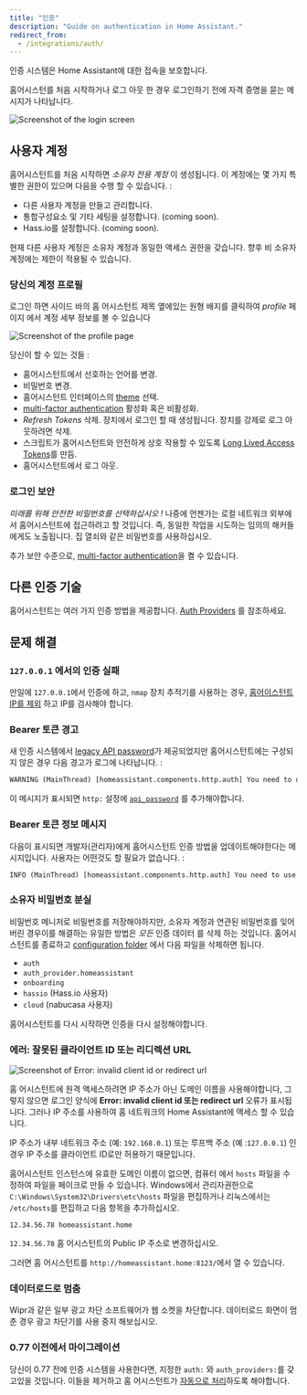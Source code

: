 ```yaml
---
title: "인증"
description: "Guide on authentication in Home Assistant."
redirect_from:
  - /integrations/auth/
---
```


인증 시스템은 Home Assistant에 대한 접속을 보호합니다.

홈어시스턴를 처음 시작하거나 로그 아웃 한 경우 로그인하기 전에 자격 증명을 묻는 메시지가 나타납니다.

<img src='/images/docs/authentication/login.png' alt='Screenshot of the login screen' style='border: 0;box-shadow: none;'>

## 사용자 계정

홈어시스턴트를 처음 시작하면 _소유자 전용 계정_ 이 생성됩니다. 이 계정에는 몇 가지 특별한 권한이 있으며 다음을 수행 할 수 있습니다. :

 - 다른 사용자 계정을 만들고 관리합니다. 
 - 통합구성요소 및 기타 세팅을 설정합니다. (coming soon).
 - Hass.io를 설정합니다. (coming soon).

<div class='note'>
현재 다른 사용자 계정은 소유자 계정과 동일한 액세스 권한을 갖습니다. 향후 비 소유자 계정에는 제한이 적용될 수 있습니다.
</div>

### 당신의 계정 프로필

로그인 하면 사이드 바의 홈 어시스턴트 제목 옆에있는 원형 배지를 클릭하여 _profile_ 페이지 에서 계정 세부 정보를 볼 수 있습니다

<img src='/images/docs/authentication/profile.png' alt='Screenshot of the profile page' style='border: 0;box-shadow: none;'>

당신이 할 수 있는 것들 :

* 홈어시스턴트에서 선호하는 언어를 변경.
* 비밀번호 변경. 
* 홈어시스턴트 인터페이스의 [theme](/integrations/frontend/#defining-themes) 선택.
* [multi-factor authentication](/docs/authentication/multi-factor-auth/) 활성화 혹은 비활성화.
* _Refresh Tokens_ 삭제. 장치에서 로그인 할 때 생성됩니다. 장치를 강제로 로그 아웃하려면 삭제.
* 스크립트가 홈어시스턴트와 안전하게 상호 작용할 수 있도록 [Long Lived Access Tokens](https://developers.home-assistant.io/docs/en/auth_api.html#long-lived-access-token)를 만듬. 
* 홈어시스턴트에서 로그 아웃. 

### 로그인 보안

_미래를 위해 안전한 비밀번호를 선택하십시오 !_ 나중에 언젠가는 로컬 네트워크 외부에서 홈어시스턴트에 접근하려고 할 것입니다. 즉, 동일한 작업을 시도하는 임의의 해커들에게도 노출됩니다. 집 열쇠와 같은 비밀번호를 사용하십시오. 

추가 보안 수준으로, [multi-factor authentication](/docs/authentication/multi-factor-auth/)을 켤 수 있습니다. 

## 다른 인증 기술

홈어시스턴트는 여러 가지 인증 방법을 제공합니다.  [Auth Providers](/docs/authentication/providers/) 를 참조하세요. 

## 문제 해결

### `127.0.0.1` 에서의 인증 실패

만일에 `127.0.0.1`에서 인증에 하고, `nmap` 장치 추적기를 사용하는 경우, [홈어이스턴트 IP를 제외](/integrations/nmap_tracker#exclude) 하고 IP를 검사해야 합니다.

### Bearer 토큰 경고

새 인증 시스템에서 [legacy API password](/docs/authentication/providers/#legacy-api-password)가 제공되었지만 홈어시스턴트에는 구성되지 않은 경우 다음 경고가 로그에 나타납니다. :

```txt
WARNING (MainThread) [homeassistant.components.http.auth] You need to use a bearer token to access /blah/blah from 192.0.2.4
```

이 메시지가 표시되면 `http:` 설정에 [`api_password`](/integrations/http/#api_password) 를 추가해야합니다.

### Bearer 토큰 정보 메시지

다음이 표시되면 개발자(관리자)에게 홈어시스턴트 인증 방법을 업데이트해야한다는 메시지입니다. 사용자는 어떤것도 할 필요가 없습니다. :

```txt
INFO (MainThread) [homeassistant.components.http.auth] You need to use a bearer token to access /blah/blah from 192.0.2.4
```

### 소유자 비밀번호 분실

비밀번호 메니저로 비밀번호를 저장해야하지만, 소유자 계정과 연관된 비밀번호를 잊어 버린 경우이를 해결하는 유일한 방법은 *모든* 인증 데이터 를 삭제 하는 것입니다. 
홈어시스턴트를 종료하고 [configuration folder](/docs/configuration/) 에서 다음 파일을 삭제하면 됩니다. 

* `auth`
* `auth_provider.homeassistant`
* `onboarding`
* `hassio` (Hass.io 사용자)
* `cloud` (nabucasa 사용자)

홈어시스턴트를 다시 시작하면 인증을 다시 설정해야합니다.

### 에러: 잘못된 클라이언트 ID 또는 리디렉션 URL

<img src='/images/docs/authentication/error-invalid-client-id.png' alt='Screenshot of Error: invalid client id or redirect url'>

홈 어시스턴트에 원격 액세스하려면 IP 주소가 아닌 도메인 이름을 사용해야합니다, 그렇지 않으면 로그인 양식에 **Error: invalid client id 또는 redirect url** 오류가 표시됩니다. 그러나 IP 주소를 사용하여 홈 네트워크의 Home Assistant에 액세스 할 수 있습니다.

IP 주소가 내부 네트워크 주소 (예: `192.168.0.1`) 또는 루프백 주소 (예 :`127.0.0.1`) 인 경우 IP 주소를 클라이언트 ID로만 허용하기 때문입니다.  

홈어시스턴트 인스턴스에 유효한 도메인 이름이 없으면, 컴퓨터 에서 `hosts` 파일을 수정하여 파일을 페이크로 만들 수 있습니다. Windows에서 관리자권한으로 `C:\Windows\System32\Drivers\etc\hosts` 파일을 편집하거나 리눅스에서는 `/etc/hosts`를 편집하고 다음 항목을 추가하십시오. 

```text
12.34.56.78 homeassistant.home
```

`12.34.56.78` 홈 어시스턴트의 Public IP 주소로 변경하십시오.

그러면 홈 어시스턴트를 `http://homeassistant.home:8123/`에서 열 수 있습니다. 

### 데이터로드로 멈춤

Wipr과 같은 일부 광고 차단 소프트웨어가 웹 소켓을 차단합니다. 데이터로드 화면이 멈춘 경우 광고 차단기를 사용 중지 해보십시오.

### 0.77 이전에서 마이그레이션

당신이 0.77 전에 인증 시스템을 사용한다면, 지정한 `auth:` 와 `auth_providers:`를 갖고있을 것입니다. 이들을 제거하고 홈 어시스턴트가 [자동으로 처리](/docs/authentication/providers/#configuring-auth-providers)하도록 해야합니다.
